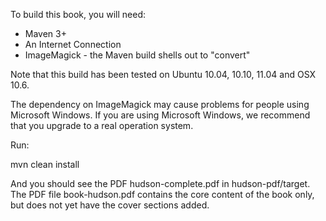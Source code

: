 To build this book, you will need:

  - Maven 3+
  - An Internet Connection
  - ImageMagick - the Maven build shells out to "convert"
  
Note that this build has been tested on Ubuntu 10.04, 10.10, 11.04
and OSX 10.6.

The dependency on ImageMagick may cause problems for people using Microsoft
Windows. If you are using Microsoft Windows, we recommend that you upgrade to a
real operation system.

Run:

   mvn clean install

And you should see the PDF hudson-complete.pdf in hudson-pdf/target. The PDF
file book-hudson.pdf contains the core content of the book only, but does not
yet have the cover sections added.